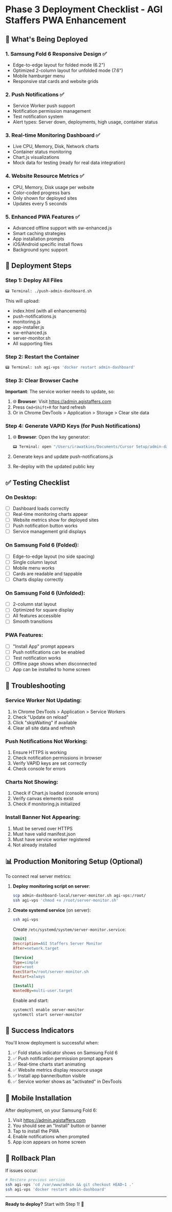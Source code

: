 # Phase 3 Deployment Checklist - AGI Staffers PWA Enhancement

## 📱 What's Being Deployed

### 1. Samsung Fold 6 Responsive Design ✅
- Edge-to-edge layout for folded mode (6.2")
- Optimized 2-column layout for unfolded mode (7.6")
- Mobile hamburger menu
- Responsive stat cards and website grids

### 2. Push Notifications ✅
- Service Worker push support
- Notification permission management
- Test notification system
- Alert types: Server down, deployments, high usage, container status

### 3. Real-time Monitoring Dashboard ✅
- Live CPU, Memory, Disk, Network charts
- Container status monitoring
- Chart.js visualizations
- Mock data for testing (ready for real data integration)

### 4. Website Resource Metrics ✅
- CPU, Memory, Disk usage per website
- Color-coded progress bars
- Only shown for deployed sites
- Updates every 5 seconds

### 5. Enhanced PWA Features ✅
- Advanced offline support with sw-enhanced.js
- Smart caching strategies
- App installation prompts
- iOS/Android specific install flows
- Background sync support

## 🚀 Deployment Steps

### Step 1: Deploy All Files

```bash
📟 Terminal: ./push-admin-dashboard.sh
```

This will upload:
- index.html (with all enhancements)
- push-notifications.js
- monitoring.js
- app-installer.js
- sw-enhanced.js
- server-monitor.sh
- All supporting files

### Step 2: Restart the Container

```bash
📟 Terminal: ssh agi-vps 'docker restart admin-dashboard'
```

### Step 3: Clear Browser Cache

**Important**: The service worker needs to update, so:
1. 🌐 **Browser**: Visit https://admin.agistaffers.com
2. Press `Cmd+Shift+R` for hard refresh
3. Or in Chrome DevTools > Application > Storage > Clear site data

### Step 4: Generate VAPID Keys (for Push Notifications)

1. 🌐 **Browser**: Open the key generator:
   ```bash
   📟 Terminal: open "/Users/irawatkins/Documents/Cursor Setup/admin-dashboard-local/generate-vapid-keys.html"
   ```

2. Generate keys and update push-notifications.js
3. Re-deploy with the updated public key

## ✅ Testing Checklist

### On Desktop:
- [ ] Dashboard loads correctly
- [ ] Real-time monitoring charts appear
- [ ] Website metrics show for deployed sites
- [ ] Push notification button works
- [ ] Service management grid displays

### On Samsung Fold 6 (Folded):
- [ ] Edge-to-edge layout (no side spacing)
- [ ] Single column layout
- [ ] Mobile menu works
- [ ] Cards are readable and tappable
- [ ] Charts display correctly

### On Samsung Fold 6 (Unfolded):
- [ ] 2-column stat layout
- [ ] Optimized for square display
- [ ] All features accessible
- [ ] Smooth transitions

### PWA Features:
- [ ] "Install App" prompt appears
- [ ] Push notifications can be enabled
- [ ] Test notification works
- [ ] Offline page shows when disconnected
- [ ] App can be installed to home screen

## 🔧 Troubleshooting

### Service Worker Not Updating:
1. In Chrome DevTools > Application > Service Workers
2. Check "Update on reload"
3. Click "skipWaiting" if available
4. Clear all site data and refresh

### Push Notifications Not Working:
1. Ensure HTTPS is working
2. Check notification permissions in browser
3. Verify VAPID keys are set correctly
4. Check console for errors

### Charts Not Showing:
1. Check if Chart.js loaded (console errors)
2. Verify canvas elements exist
3. Check if monitoring.js initialized

### Install Banner Not Appearing:
1. Must be served over HTTPS
2. Must have valid manifest.json
3. Must have service worker registered
4. Not already installed

## 📊 Production Monitoring Setup (Optional)

To connect real server metrics:

1. **Deploy monitoring script on server**:
   ```bash
   scp admin-dashboard-local/server-monitor.sh agi-vps:/root/
   ssh agi-vps 'chmod +x /root/server-monitor.sh'
   ```

2. **Create systemd service** (on server):
   ```bash
   ssh agi-vps
   ```
   
   Create `/etc/systemd/system/server-monitor.service`:
   ```ini
   [Unit]
   Description=AGI Staffers Server Monitor
   After=network.target
   
   [Service]
   Type=simple
   User=root
   ExecStart=/root/server-monitor.sh
   Restart=always
   
   [Install]
   WantedBy=multi-user.target
   ```
   
   Enable and start:
   ```bash
   systemctl enable server-monitor
   systemctl start server-monitor
   ```

## 🎉 Success Indicators

You'll know deployment is successful when:
1. ✅ Fold status indicator shows on Samsung Fold 6
2. ✅ Push notification permission prompt appears
3. ✅ Real-time charts start animating
4. ✅ Website metrics display resource usage
5. ✅ Install app banner/button visible
6. ✅ Service worker shows as "activated" in DevTools

## 📱 Mobile Installation

After deployment, on your Samsung Fold 6:
1. Visit https://admin.agistaffers.com
2. You should see an "Install" button or banner
3. Tap to install the PWA
4. Enable notifications when prompted
5. App icon appears on home screen

## 🔄 Rollback Plan

If issues occur:
```bash
# Restore previous version
ssh agi-vps 'cd /var/www/admin && git checkout HEAD~1 .'
ssh agi-vps 'docker restart admin-dashboard'
```

---

**Ready to deploy?** Start with Step 1! 🚀